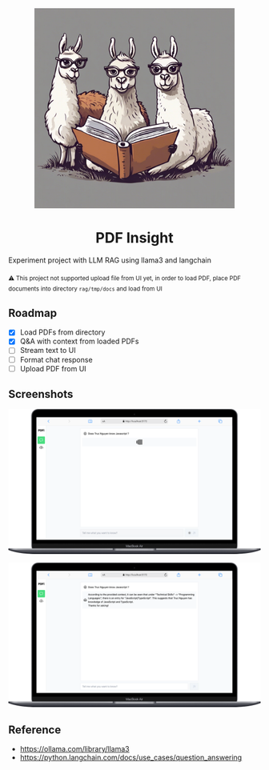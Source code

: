 <div align="center">
  <img src="./doc/logo.jpeg" height="400">
  <h1>PDF Insight</h1>
</div>

Experiment project with LLM RAG using llama3 and langchain

<sub>⚠️ This project not supported upload file from UI yet, in order to load PDF, place PDF documents into directory `rag/tmp/docs` and load from UI</sub>

## Roadmap
- [x] Load PDFs from directory
- [x] Q&A with context from loaded PDFs
- [ ] Stream text to UI
- [ ] Format chat response
- [ ] Upload PDF from UI

## Screenshots

![alt text](./doc/sc1.png "Title")

![alt text](./doc/sc2.png "Title")

## Reference
- https://ollama.com/library/llama3
- https://python.langchain.com/docs/use_cases/question_answering

